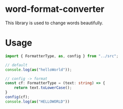# word-format-converter
This library is used to change words beautifully.

# Usage
```ts
import { FormatterType, as, config } from "../src";

// default
console.log(as("helloWorld"));

// config -> format
const cf: FormatterType = (text: string) => {
    return text.toLowerCase();
}
config(cf);
console.log(as("HELLOWORLD"))
```
